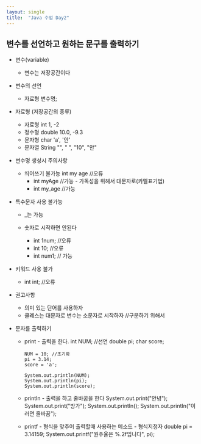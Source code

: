 ```yaml
---
layout: single
title:  "Java 수업 Day2"
---
```

## 변수를 선언하고 원하는 문구를 출력하기

* 변수(variable)<br/>
  * 변수는 저장공간이다<br/>

* 변수의 선언<br/>
  * 자료형 변수명;<br/>

* 자료형 (저장공간의 종류)<br/>
  * 자료형	int	1, -2<br/>
  * 정수형	double	10.0, -9.3<br/>
  * 문자형	char	'a', '안'<br/>
  * 문자열	String	"", " ", "10", "안"<br/>

* 변수명 생성시 주의사항<br/>
  * 띄어쓰기 불가능 int my age //오류<br/>
    * int myAge //가능 - 가독성을 위해서 대문자로(카멜표기법)<br/>
    * int my_age //가능<br/>

* 특수문자 사용 불가능<br/>
  * _는 가능<br/>

  * 숫자로 시작하면 안된다<br/>
    * int 1num; //오류<br/>
    * int 10; //오류<br/>
    * int num1; // 가능<br/>
	
* 키워드 사용 불가<br/>
  * int int; //오류<br/>

* 권고사항 <br/>
  * 의미 있는 단어를 사용하자<br/>
  * 클레스는 대문자로 변수는 소문자로 시작하자 //구분하기 위해서<br/>

* 문자를 출력하기
  * print - 출력을 한다.
      int NUM; //선언
	  	double pi;
  		char score;
		
  		NUM = 10; //초기화
  		pi = 3.14;
  		score = 'a';
		
  		System.out.println(NUM);
  		System.out.println(pi);
  		System.out.println(score);
      
  * println - 출력을 하고 줄바꿈을 한다
      System.out.print("안녕");
	  	System.out.print("방가");
  		System.out.println();
  		System.out.println("이러면 줄바꿈");

  * printf - 형식을 맞추어 출력할때 사용하는 메소드 - 형식지정자
      double pi = 3.14159;
		  System.out.printf("원주율은 %.2f입니다", pi);
